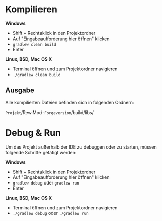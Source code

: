 
Kompilieren
=======

**Windows**

 - Shift + Rechtsklick in den Projektordner
 - Auf "Eingabeaufforderung hier öffnen" klicken
 - `gradlew clean build`
 - Enter

**Linux, BSD, Mac OS X**

 - Terminal öffnen und zum Projektordner navigieren
 - `./gradlew clean build`

Ausgabe
-------
Alle kompilierten Dateien befinden sich in folgenden Ordnern:

`Projekt`/RewiMod-`Forgeversion`/build/libs/


Debug & Run
=======
Um das Projekt außerhalb der IDE zu debuggen oder zu starten, müssen folgende Schritte getätigt werden:


**Windows**

 - Shift + Rechtsklick in den Projektordner
 - Auf "Eingabeaufforderung hier öffnen" klicken
 - `gradlew debug` oder `gradlew run`
 - Enter

**Linux, BSD, Mac OS X**

 - Terminal öffnen und zum Projektordner navigieren
 - `./gradlew debug` oder `./gradlew run`
